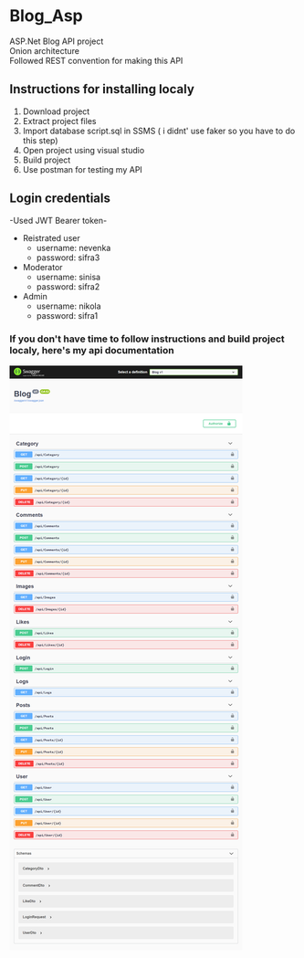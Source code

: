 # Blog_Asp
ASP.Net Blog API project
<br/>
Onion architecture
<br/>
Followed REST convention for making this API
<br/>
## Instructions for installing localy
1. Download project
2. Extract project files
3. Import database script.sql in SSMS ( i didnt' use faker so you have to do this step)
4. Open project using visual studio
5. Build project
6. Use postman for testing my API

## Login credentials
-Used JWT Bearer token-
<br/>
* Reistrated user
  * username: nevenka
  * password: sifra3
* Moderator
  * username: sinisa
  * password: sifra2
* Admin
  * username: nikola
  * password: sifra1
### If you don't have time to follow instructions and build project localy, here's my api documentation
![Swagger](https://github.com/NJevric/Blog_Asp/blob/main/screencapture-localhost-5001-swagger-index-html-2021-10-21-20_01_40.png)
